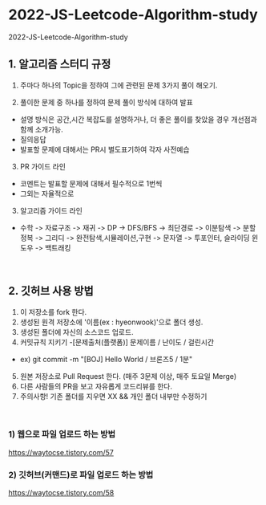 # 2022-JS-Leetcode-Algorithm-study
2022-JS-Leetcode-Algorithm-study

## 1. 알고리즘 스터디 규정

1) 주마다 하나의 Topic을 정하여 그에 관련된 문제 3가지 풀이 해오기.

2) 풀이한 문제 중 하나를 정하여 문제 풀이 방식에 대하여 발표
  - 설명 방식은 공간,시간 복잡도를 설명하거나, 더 좋은 풀이를 찾았을 경우 개선점과 함께 소개가능.
  - 질의응답 
  - 발표할 문제에 대해서는 PR시 별도표기하여 각자 사전예습

3) PR 가이드 라인
  - 코멘트는 발표할 문제에 대해서 필수적으로 1번씩
  - 그외는 자율적으로

3) 알고리즘 가이드 라인
  - 수학 -> 자료구조 -> 재귀 -> DP -> DFS/BFS -> 최단경로 -> 이분탐색 -> 분할정복 -> 그리디 -> 완전탐색,시뮬레이션,구현  -> 문자열 -> 투포인터, 슬라이딩 윈도우 -> 백트래킹


 &nbsp;
  &nbsp;
   &nbsp;


## 2. 깃허브 사용 방법


1) 이 저장소를 fork 한다.
2) 생성된 원격 저장소에 '이름(ex : hyeonwook)'으로 폴더 생성.
3) 생성된 폴더에 자신의 소스코드 업로드.
4) 커밋규칙 지키기
  -[문제출처(플랫폼)] 문제이름 / 난이도 / 걸린시간
  - ex) git commit -m "[BOJ] Hello World / 브론즈5 / 1분"
  
5) 원본 저장소로 Pull Request 한다. (매주 3문제 이상, 매주 토요일 Merge)
6) 다른 사람들의 PR을 보고 자유롭게 코드리뷰를 한다.
7) 주의사항! 기존 폴더를 지우면 XX && 개인 폴더 내부만 수정하기


 &nbsp;
  &nbsp;
   &nbsp;
   

### 1) 웹으로 파일 업로드 하는 방법
https://waytocse.tistory.com/57

### 2) 깃허브(커맨드)로 파일 업로드 하는 방법
https://waytocse.tistory.com/58

